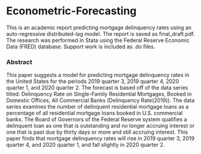 # Econometric-Forecasting
This is an academic report predicting mortgage delinquency rates using an auto-regressive distributed-lag model. The report is saved as final_draft.pdf. The research was performed in Stata using the Federal Reserve Economic Data (FRED) database. Support work is included as .do files. 

### Abstract
This paper suggests a model for predicting mortgage delinquency rates in the United States for the periods 2019 quarter 3, 2019 quarter 4, 2020 quarter 1, and 2020 quarter 2. The forecast is based off of the data series titled: Delinquency Rate on Single-Family Residential Mortgages, Booked in Domestic Offices, All Commercial Banks (Delinquency Rate(2019)). The data series examines the number of delinquent residential mortgage loans as a percentage of all residential mortgage loans booked in U.S. commercial banks. The Board of Governors of the Federal Reserve system qualifies a delinquent loan as one that is outstanding and no longer accruing interest or one that is past due by thirty days or more and still accruing interest. This paper finds that mortgage delinquency rates will rise in 2019 quarter 3, 2019 quarter 4, and 2020 quarter 1, and fall slightly in 2020 quarter 2.
